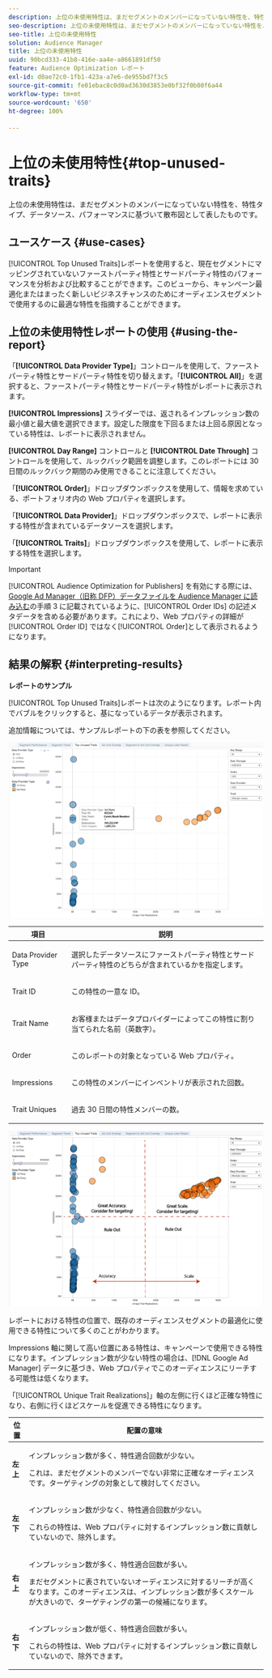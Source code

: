 ```yaml
---
description: 上位の未使用特性は、まだセグメントのメンバーになっていない特性を、特性タイプ、データソース、パフォーマンスに基づいて散布図として表したものです。
seo-description: 上位の未使用特性は、まだセグメントのメンバーになっていない特性を、特性タイプ、データソース、パフォーマンスに基づいて散布図として表したものです。
seo-title: 上位の未使用特性
solution: Audience Manager
title: 上位の未使用特性
uuid: 90bcd333-41b8-416e-aa4e-a8661891df50
feature: Audience Optimization レポート
exl-id: d0ae72c0-1fb1-423a-a7e6-de955bd7f3c5
source-git-commit: fe01ebac8c0d0ad3630d3853e0bf32f0b00f6a44
workflow-type: tm+mt
source-wordcount: '650'
ht-degree: 100%

---
```


# 上位の未使用特性{#top-unused-traits}

上位の未使用特性は、まだセグメントのメンバーになっていない特性を、特性タイプ、データソース、パフォーマンスに基づいて散布図として表したものです。

## ユースケース {#use-cases}

[!UICONTROL Top Unused Traits]レポートを使用すると、現在セグメントにマッピングされていないファーストパーティ特性とサードパーティ特性のパフォーマンスを分析および比較することができます。このビューから、キャンペーン最適化またはまったく新しいビジネスチャンスのためにオーディエンスセグメントで使用するのに最適な特性を指摘することができます。

## 上位の未使用特性レポートの使用 {#using-the-report}

「**[!UICONTROL Data Provider Type]**」コントロールを使用して、ファーストパーティ特性とサードパーティ特性を切り替えます。「**[!UICONTROL All]**」を選択すると、ファーストパーティ特性とサードパーティ特性がレポートに表示されます。

**[!UICONTROL Impressions]** スライダーでは、返されるインプレッション数の最小値と最大値を選択できます。設定した限度を下回るまたは上回る原因となっている特性は、レポートに表示されません。

**[!UICONTROL Day Range]** コントロールと **[!UICONTROL Date Through]** コントロールを使用して、ルックバック範囲を調整します。このレポートには 30 日間のルックバック期間のみ使用できることに注意してください。

「**[!UICONTROL Order]**」ドロップダウンボックスを使用して、情報を求めている、ポートフォリオ内の Web プロパティを選択します。

「**[!UICONTROL Data Provider]**」ドロップダウンボックスで、レポートに表示する特性が含まれているデータソースを選択します。

「**[!UICONTROL Traits]**」ドロップダウンボックスを使用して、レポートに表示する特性を選択します。

>[!IMPORTANT]
>
>[!UICONTROL Audience Optimization for Publishers] を有効にする際には、[Google Ad Manager（旧称 DFP）データファイルを Audience Manager に読み込む](../../../reporting/audience-optimization-reports/aor-publishers/import-dfp.md)の手順 3 に記載されているように、[!UICONTROL Order IDs] の記述メタデータを含める必要があります。これにより、Web プロパティの詳細が[!UICONTROL Order ID] ではなく[!UICONTROL Order]として表示されるようになります。

## 結果の解釈 {#interpreting-results}

**レポートのサンプル**

[!UICONTROL Top Unused Traits]レポートは次のようになります。レポート内でバブルをクリックすると、基になっているデータが表示されます。

追加情報については、サンプルレポートの下の表を参照してください。

![](assets/publisher_unused_traits.png)

<table id="table_AFE2540583C34835B04584693ADFD26A"> 
 <thead> 
  <tr> 
   <th colname="col1" class="entry"> 項目 </th> 
   <th colname="col2" class="entry"> 説明 </th> 
  </tr>
 </thead>
 <tbody> 
  <tr> 
   <td colname="col1"> <p><span class="wintitle"> Data Provider Type</span> </p> </td> 
   <td colname="col2"> <p>選択したデータソースにファーストパーティ特性とサードパーティ特性のどちらが含まれているかを指定します。 </p> </td> 
  </tr> 
  <tr> 
   <td colname="col1"> <p><span class="wintitle"> Trait ID</span> </p> </td> 
   <td colname="col2"> <p>この特性の一意な ID。 </p> </td> 
  </tr> 
  <tr> 
   <td colname="col1"> <p><span class="wintitle"> Trait Name</span> </p> </td> 
   <td colname="col2"> <p>お客様またはデータプロバイダーによってこの特性に割り当てられた名前（英数字）。 </p> </td> 
  </tr> 
  <tr> 
   <td colname="col1"> <p><span class="wintitle"> Order</span> </p> </td> 
   <td colname="col2"> <p>このレポートの対象となっている Web プロパティ。 </p> </td> 
  </tr> 
  <tr> 
   <td colname="col1"> <p><span class="wintitle"> Impressions</span> </p> </td> 
   <td colname="col2"> <p>この特性のメンバーにインベントリが表示された回数。 </p> </td> 
  </tr> 
  <tr> 
   <td colname="col1"> <p><span class="wintitle"> Trait Uniques</span> </p> </td> 
   <td colname="col2"> <p>過去 30 日間の特性メンバーの数。 </p> </td> 
  </tr> 
 </tbody> 
</table>

![](assets/publisher_unused_traits_final.png)

レポートにおける特性の位置で、既存のオーディエンスセグメントの最適化に使用できる特性について多くのことがわかります。

Impressions 軸に関して高い位置にある特性は、キャンペーンで使用できる特性になります。インプレッション数が少ない特性の場合は、[!DNL Google Ad Manager] データに基づき、Web プロパティでこのオーディエンスにリーチする可能性は低くなります。

「[!UICONTROL Unique Trait Realizations]」軸の左側に行くほど正確な特性になり、右側に行くほどスケールを促進できる特性になります。

<table id="table_A29253B30DFA4CD7B3B7C320DE0BDEA4"> 
 <thead> 
  <tr> 
   <th colname="col1" class="entry"> 位置 </th> 
   <th colname="col2" class="entry"> 配置の意味 </th> 
  </tr> 
 </thead>
 <tbody> 
  <tr> 
   <td colname="col1"> <p> <b>左上</b> </p> </td> 
   <td colname="col2"> <p>インプレッション数が多く、特性適合回数が少ない。 </p> <p>これは、まだセグメントのメンバーでない非常に正確なオーディエンスです。ターゲティングの対象として検討してください。 </p> </td> 
  </tr> 
  <tr> 
   <td colname="col1"> <p> <b>左下</b> </p> </td> 
   <td colname="col2"> <p>インプレッション数が少なく、特性適合回数が少ない。 </p> <p> これらの特性は、Web プロパティに対するインプレッション数に貢献していないので、除外します。 </p> </td> 
  </tr> 
  <tr> 
   <td colname="col1"> <p> <b>右上</b> </p> </td> 
   <td colname="col2"> <p>インプレッション数が多く、特性適合回数が多い。 </p> <p>まだセグメントに表されていないオーディエンスに対するリーチが高くなります。このオーディエンスは、インプレッション数が多くスケールが大きいので、ターゲティングの第一の候補になります。 </p> </td> 
  </tr> 
  <tr> 
   <td colname="col1"> <p> <b>右下</b> </p> </td> 
   <td colname="col2"> <p>インプレッション数が低く、特性適合回数が多い。 </p> <p> これらの特性は、Web プロパティに対するインプレッション数に貢献していないので、除外できます。 </p> </td> 
  </tr> 
 </tbody> 
</table>
